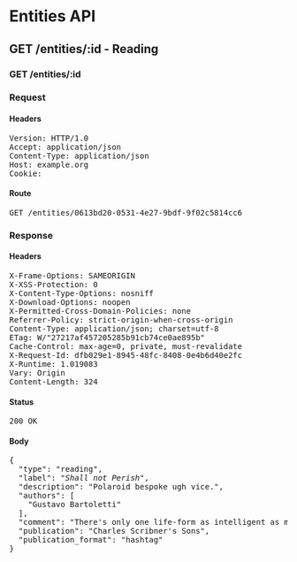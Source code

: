 # Entities API



## GET /entities/:id - Reading

### GET /entities/:id
### Request

#### Headers

<pre>Version: HTTP/1.0
Accept: application/json
Content-Type: application/json
Host: example.org
Cookie: </pre>

#### Route

<pre>GET /entities/0613bd20-0531-4e27-9bdf-9f02c5814cc6</pre>

### Response

#### Headers

<pre>X-Frame-Options: SAMEORIGIN
X-XSS-Protection: 0
X-Content-Type-Options: nosniff
X-Download-Options: noopen
X-Permitted-Cross-Domain-Policies: none
Referrer-Policy: strict-origin-when-cross-origin
Content-Type: application/json; charset=utf-8
ETag: W/&quot;27217af457205285b91cb74ce0ae895b&quot;
Cache-Control: max-age=0, private, must-revalidate
X-Request-Id: dfb029e1-8945-48fc-8408-0e4b6d40e2fc
X-Runtime: 1.019083
Vary: Origin
Content-Length: 324</pre>

#### Status

<pre>200 OK</pre>

#### Body

<pre>{
  "type": "reading",
  "label": "<i>Shall not Perish</i>",
  "description": "Polaroid bespoke ugh vice.",
  "authors": [
    "Gustavo Bartoletti"
  ],
  "comment": "There's only one life-form as intelligent as me within thirty parsecs of here and that's me.",
  "publication": "Charles Scribner's Sons",
  "publication_format": "hashtag"
}</pre>
